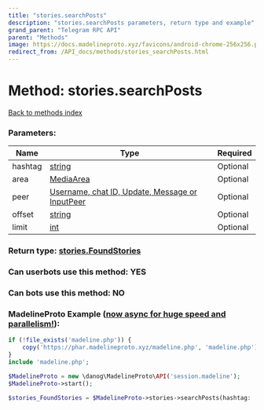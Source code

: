 ```yaml
---
title: "stories.searchPosts"
description: "stories.searchPosts parameters, return type and example"
grand_parent: "Telegram RPC API"
parent: "Methods"
image: https://docs.madelineproto.xyz/favicons/android-chrome-256x256.png
redirect_from: /API_docs/methods/stories_searchPosts.html
---
```

# Method: stories.searchPosts
[Back to methods index](index.html)



### Parameters:

| Name     |    Type       | Required |
|----------|---------------|----------|
|hashtag|[string](/API_docs/types/string.html) | Optional|
|area|[MediaArea](/API_docs/types/MediaArea.html) | Optional|
|peer|[Username, chat ID, Update, Message or InputPeer](/API_docs/types/InputPeer.html) | Optional|
|offset|[string](/API_docs/types/string.html) | Optional|
|limit|[int](/API_docs/types/int.html) | Optional|


### Return type: [stories.FoundStories](/API_docs/types/stories.FoundStories.html)

### Can userbots use this method: **YES**

### Can bots use this method: **NO**


### MadelineProto Example ([now async for huge speed and parallelism!](https://docs.madelineproto.xyz/docs/ASYNC.html)):


```php
if (!file_exists('madeline.php')) {
    copy('https://phar.madelineproto.xyz/madeline.php', 'madeline.php');
}
include 'madeline.php';

$MadelineProto = new \danog\MadelineProto\API('session.madeline');
$MadelineProto->start();

$stories_FoundStories = $MadelineProto->stories->searchPosts(hashtag: 'string', area: $MediaArea, peer: $InputPeer, offset: 'string', limit: $int, );
```

